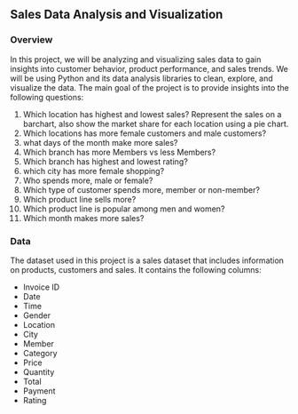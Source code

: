 ## Sales Data Analysis and Visualization

### Overview
In this project, we will be analyzing and visualizing sales data to gain insights into customer behavior, product performance, and sales trends. We will be using Python and its data analysis libraries to clean, explore, and visualize the data. The main goal of the project is to provide insights into the following questions:

  1. Which location has highest and lowest sales? Represent the sales on a barchart, also show the market share for each location using a pie chart.
  2. Which locations has more female customers and male customers?
  3. what days of the month make more sales?
  4. Which branch has more Members vs less Members?
  5. Which branch has highest and lowest rating?
  6. which city has more female shopping?
  7. Who spends more, male or female?
  8. Which type of customer spends more, member or non-member?
  9. Which product line sells more?
  10. Which product line is popular among men and women?
  11. Which month makes more sales?
    
### Data
The dataset used in this project is a sales dataset that includes information on products, customers and sales. It contains the following columns:
  * Invoice ID 	
  * Date
  * Time
  * Gender
  * Location
  * City
  * Member
  * Category
  * Price
  * Quantity
  * Total
  * Payment
  * Rating
